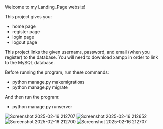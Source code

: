 Welcome to my Landing_Page website!

This project gives you:
- home page
- register page
- login page
- logout page

This project links the given username, password, and email (when you register) to the database. You will need to download xampp in order to link to the MySQL database. 

Before running the program, run these commands:
- python manage.py makemigrations
- python manage.py migrate

And then run the program:
- python manage.py runserver


![Screenshot 2025-02-16 212707](https://github.com/user-attachments/assets/c30588f5-2e5f-41af-95a4-79de308da917)
![Screenshot 2025-02-16 212652](https://github.com/user-attachments/assets/23e6dc83-4981-4b89-8362-8d622f986bb1)
![Screenshot 2025-02-16 212700](https://github.com/user-attachments/assets/4c0cb3c0-afcf-4044-94c7-68c78a0f4016)
![Screenshot 2025-02-16 212707](https://github.com/user-attachments/assets/d5543b67-1427-4043-aee1-8339bce8e603)
